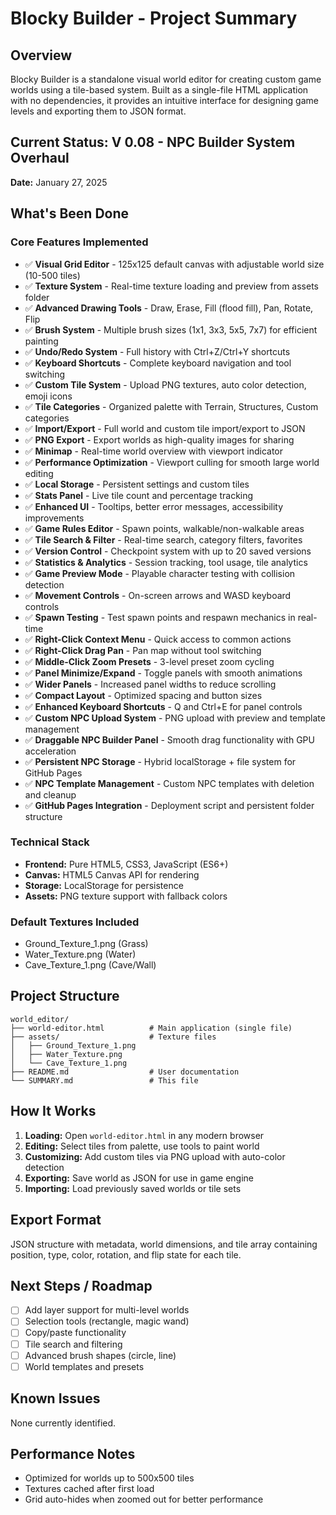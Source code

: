 # Blocky Builder - Project Summary

## Overview
Blocky Builder is a standalone visual world editor for creating custom game worlds using a tile-based system. Built as a single-file HTML application with no dependencies, it provides an intuitive interface for designing game levels and exporting them to JSON format.

## Current Status: V 0.08 - NPC Builder System Overhaul
**Date:** January 27, 2025

## What's Been Done

### Core Features Implemented
- ✅ **Visual Grid Editor** - 125x125 default canvas with adjustable world size (10-500 tiles)
- ✅ **Texture System** - Real-time texture loading and preview from assets folder
- ✅ **Advanced Drawing Tools** - Draw, Erase, Fill (flood fill), Pan, Rotate, Flip
- ✅ **Brush System** - Multiple brush sizes (1x1, 3x3, 5x5, 7x7) for efficient painting
- ✅ **Undo/Redo System** - Full history with Ctrl+Z/Ctrl+Y shortcuts
- ✅ **Keyboard Shortcuts** - Complete keyboard navigation and tool switching
- ✅ **Custom Tile System** - Upload PNG textures, auto color detection, emoji icons
- ✅ **Tile Categories** - Organized palette with Terrain, Structures, Custom categories
- ✅ **Import/Export** - Full world and custom tile import/export to JSON
- ✅ **PNG Export** - Export worlds as high-quality images for sharing
- ✅ **Minimap** - Real-time world overview with viewport indicator
- ✅ **Performance Optimization** - Viewport culling for smooth large world editing
- ✅ **Local Storage** - Persistent settings and custom tiles
- ✅ **Stats Panel** - Live tile count and percentage tracking
- ✅ **Enhanced UI** - Tooltips, better error messages, accessibility improvements
- ✅ **Game Rules Editor** - Spawn points, walkable/non-walkable areas
- ✅ **Tile Search & Filter** - Real-time search, category filters, favorites
- ✅ **Version Control** - Checkpoint system with up to 20 saved versions
- ✅ **Statistics & Analytics** - Session tracking, tool usage, tile analytics
- ✅ **Game Preview Mode** - Playable character testing with collision detection
- ✅ **Movement Controls** - On-screen arrows and WASD keyboard controls
- ✅ **Spawn Testing** - Test spawn points and respawn mechanics in real-time
- ✅ **Right-Click Context Menu** - Quick access to common actions
- ✅ **Right-Click Drag Pan** - Pan map without tool switching
- ✅ **Middle-Click Zoom Presets** - 3-level preset zoom cycling
- ✅ **Panel Minimize/Expand** - Toggle panels with smooth animations
- ✅ **Wider Panels** - Increased panel widths to reduce scrolling
- ✅ **Compact Layout** - Optimized spacing and button sizes
- ✅ **Enhanced Keyboard Shortcuts** - Q and Ctrl+E for panel controls
- ✅ **Custom NPC Upload System** - PNG upload with preview and template management
- ✅ **Draggable NPC Builder Panel** - Smooth drag functionality with GPU acceleration
- ✅ **Persistent NPC Storage** - Hybrid localStorage + file system for GitHub Pages
- ✅ **NPC Template Management** - Custom NPC templates with deletion and cleanup
- ✅ **GitHub Pages Integration** - Deployment script and persistent folder structure

### Technical Stack
- **Frontend:** Pure HTML5, CSS3, JavaScript (ES6+)
- **Canvas:** HTML5 Canvas API for rendering
- **Storage:** LocalStorage for persistence
- **Assets:** PNG texture support with fallback colors

### Default Textures Included
- Ground_Texture_1.png (Grass)
- Water_Texture.png (Water)
- Cave_Texture_1.png (Cave/Wall)

## Project Structure
```
world_editor/
├── world-editor.html          # Main application (single file)
├── assets/                    # Texture files
│   ├── Ground_Texture_1.png
│   ├── Water_Texture.png
│   └── Cave_Texture_1.png
├── README.md                  # User documentation
└── SUMMARY.md                 # This file
```

## How It Works

1. **Loading:** Open `world-editor.html` in any modern browser
2. **Editing:** Select tiles from palette, use tools to paint world
3. **Customizing:** Add custom tiles via PNG upload with auto-color detection
4. **Exporting:** Save world as JSON for use in game engine
5. **Importing:** Load previously saved worlds or tile sets

## Export Format
JSON structure with metadata, world dimensions, and tile array containing position, type, color, rotation, and flip state for each tile.

## Next Steps / Roadmap
- [ ] Add layer support for multi-level worlds
- [ ] Selection tools (rectangle, magic wand)
- [ ] Copy/paste functionality
- [ ] Tile search and filtering
- [ ] Advanced brush shapes (circle, line)
- [ ] World templates and presets

## Known Issues
None currently identified.

## Performance Notes
- Optimized for worlds up to 500x500 tiles
- Textures cached after first load
- Grid auto-hides when zoomed out for better performance

